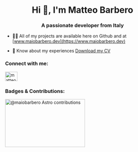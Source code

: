 <h1 align="center">Hi 👋, I'm Matteo Barbero</h1>
<h3 align="center">A passionate developer from Italy</h3>


- 👨‍💻 All of my projects are available here on Github and at [www.maiobarbero.dev](https://www.maiobarbero.dev)

- 📄 Know about my experiences [Download my CV]([https://maiobarbero.dev/_astro/Matteo_Barbero_-_Web_Developer.3dae0b8e.pdf](https://maiobarbero.dev/_astro/Matteo_Barbero_-_Web_Developer.a8b080f8.pdf))

<h3 align="left">Connect with me:</h3>
<p align="left">
<a href="https://linkedin.com/in/matteo-barbero-b04647155" target="blank"><img align="center" src="https://raw.githubusercontent.com/rahuldkjain/github-profile-readme-generator/master/src/images/icons/Social/linked-in-alt.svg" alt="matteo-barbero-b04647155" height="30" width="40" /></a>
</p>

<h3 align="left">Badges & Contributions:</h3>
<a href="https://astro.badg.es/contributor/maiobarbero/">
  <img src="https://astro.badg.es/v2/contributor/maiobarbero.svg" alt="@maiobarbero Astro contributions" width="260" height="156">
</a>
